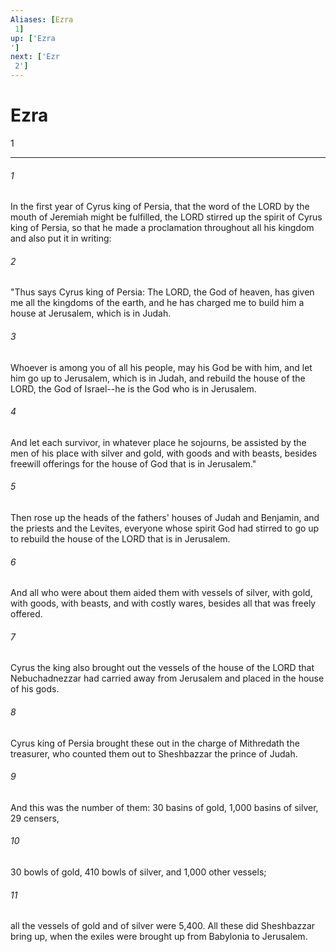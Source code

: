 ```yaml
---
Aliases: [Ezra 1]
up: ['Ezra']
next: ['Ezr 2']
---
```

# Ezra 1

***
 

###### 1 
In the first year of Cyrus king of Persia, that the word of the LORD by the mouth of Jeremiah might be fulfilled, the LORD stirred up the spirit of Cyrus king of Persia, so that he made a proclamation throughout all his kingdom and also put it in writing:  

###### 2 
"Thus says Cyrus king of Persia: The LORD, the God of heaven, has given me all the kingdoms of the earth, and he has charged me to build him a house at Jerusalem, which is in Judah.  

###### 3 
Whoever is among you of all his people, may his God be with him, and let him go up to Jerusalem, which is in Judah, and rebuild the house of the LORD, the God of Israel--he is the God who is in Jerusalem.  

###### 4 
And let each survivor, in whatever place he sojourns, be assisted by the men of his place with silver and gold, with goods and with beasts, besides freewill offerings for the house of God that is in Jerusalem."  

###### 5 
Then rose up the heads of the fathers' houses of Judah and Benjamin, and the priests and the Levites, everyone whose spirit God had stirred to go up to rebuild the house of the LORD that is in Jerusalem.  

###### 6 
And all who were about them aided them with vessels of silver, with gold, with goods, with beasts, and with costly wares, besides all that was freely offered.  

###### 7 
Cyrus the king also brought out the vessels of the house of the LORD that Nebuchadnezzar had carried away from Jerusalem and placed in the house of his gods.  

###### 8 
Cyrus king of Persia brought these out in the charge of Mithredath the treasurer, who counted them out to Sheshbazzar the prince of Judah.  

###### 9 
And this was the number of them: 30 basins of gold, 1,000 basins of silver, 29 censers,  

###### 10 
30 bowls of gold, 410 bowls of silver, and 1,000 other vessels;  

###### 11 
all the vessels of gold and of silver were 5,400. All these did Sheshbazzar bring up, when the exiles were brought up from Babylonia to Jerusalem.
